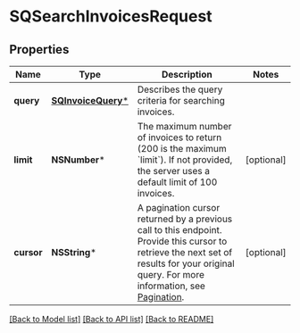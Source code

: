 # SQSearchInvoicesRequest

## Properties
Name | Type | Description | Notes
------------ | ------------- | ------------- | -------------
**query** | [**SQInvoiceQuery***](SQInvoiceQuery.md) | Describes the query criteria for searching invoices. | 
**limit** | **NSNumber*** | The maximum number of invoices to return (200 is the maximum &#x60;limit&#x60;).  If not provided, the server uses a default limit of 100 invoices. | [optional] 
**cursor** | **NSString*** | A pagination cursor returned by a previous call to this endpoint.  Provide this cursor to retrieve the next set of results for your original query.  For more information, see [Pagination](https://developer.squareup.com/docs/build-basics/common-api-patterns/pagination). | [optional] 

[[Back to Model list]](../README.md#documentation-for-models) [[Back to API list]](../README.md#documentation-for-api-endpoints) [[Back to README]](../README.md)


